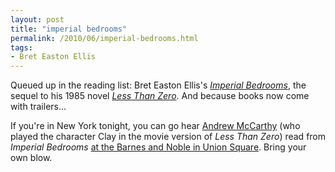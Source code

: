```yaml
---
layout: post
title: "imperial bedrooms"
permalink: /2010/06/imperial-bedrooms.html
tags:
- Bret Easton Ellis
---
```


Queued up in the reading list: Bret Easton Ellis's _[Imperial Bedrooms](http://amzn.to/bvd7Rg)_, the sequel to his 1985 novel _[Less Than Zero](http://amzn.to/bzvyRK)_. And because books now come with trailers...

If you're in New York tonight, you can go hear [Andrew McCarthy](http://www.imdb.com/name/nm0000530/) (who played the character Clay in the movie version of _Less Than Zero_) read from _Imperial Bedrooms_ [at the Barnes and Noble in Union Square](http://www.papermag.com/2010/06/andrew_mccarthy_to_read_from_b.php). Bring your own blow.